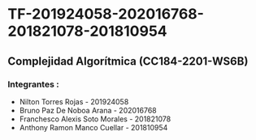 # TF-201924058-202016768-201821078-201810954
## Complejidad Algorítmica (CC184-2201-WS6B)
### Integrantes :
* Nilton Torres Rojas - 201924058
* Bruno Paz De Noboa Arana - 202016768
* Franchesco Alexis Soto Morales - 201821078
* Anthony Ramon Manco Cuellar - 201810954
